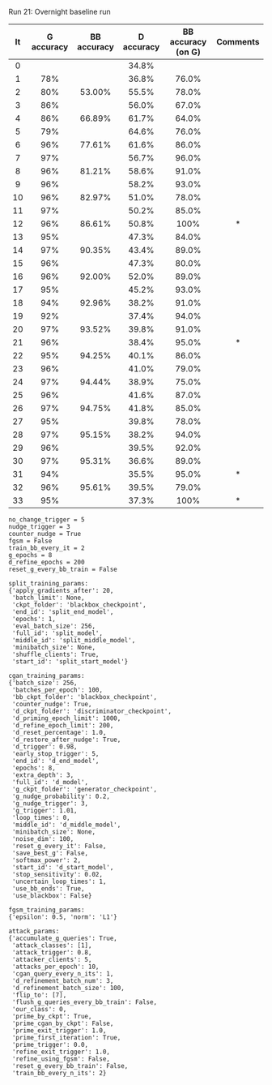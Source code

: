 Run 21: Overnight baseline run

| It | G accuracy | BB accuracy | D accuracy | BB accuracy (on G) | Comments |
|:------:|:------:|:------:|:------:|:------:|:-------:|
| 0      |     |       | 34.8%  |       |
| 1      | 78% |       | 36.8% | 76.0% |
| 2      | 80% | 53.00% | 55.5%  | 78.0% |
| 3      | 86% |        | 56.0% | 67.0% |
| 4      | 86% | 66.89% | 61.7%  | 64.0% |
| 5      | 79% |        | 64.6% | 76.0% |
| 6      | 96% | 77.61% | 61.6%  | 86.0% |
| 7      | 97% |        | 56.7% | 96.0% |
| 8      | 96% | 81.21% | 58.6%  | 91.0% |
| 9      | 96% |        | 58.2% | 93.0% |
| 10     | 96% | 82.97% | 51.0%  | 78.0% |
| 11     | 97% |        | 50.2% | 85.0% |
| 12     | 96% | 86.61% | 50.8%  | 100% | *
| 13     | 95% |        | 47.3% | 84.0% |
| 14     | 97% | 90.35% | 43.4%  | 89.0% |
| 15     | 96% |        | 47.3% | 80.0% |
| 16     | 96% | 92.00% | 52.0% | 89.0% |
| 17     | 95% |        | 45.2% | 93.0% |
| 18     | 94% | 92.96% | 38.2% | 91.0% |
| 19     | 92% |        | 37.4% | 94.0% |
| 20     | 97% | 93.52% | 39.8% | 91.0% |
| 21     | 96% |        | 38.4% | 95.0% | *
| 22     | 95% | 94.25% | 40.1% | 86.0% |
| 23     | 96% |        | 41.0% | 79.0% |
| 24     | 97% | 94.44% | 38.9% | 75.0% |
| 25     | 96% |        | 41.6% | 87.0% |
| 26     | 97% | 94.75% | 41.8% | 85.0% |
| 27     | 95% |        | 39.8% | 78.0% |
| 28     | 97% | 95.15% | 38.2% | 94.0% |
| 29     | 96% |        | 39.5% | 92.0% |
| 30     | 97% | 95.31% | 36.6% | 89.0% |
| 31     | 94% |        | 35.5% | 95.0% | *
| 32     | 96% | 95.61% | 39.5% | 79.0% |
| 33     | 95% |        | 37.3% | 100% | *

```
no_change_trigger = 5
nudge_trigger = 3
counter_nudge = True
fgsm = False
train_bb_every_it = 2
g_epochs = 8
d_refine_epochs = 200
reset_g_every_bb_train = False
```

```
split_training_params:
{'apply_gradients_after': 20,
 'batch_limit': None,
 'ckpt_folder': 'blackbox_checkpoint',
 'end_id': 'split_end_model',
 'epochs': 1,
 'eval_batch_size': 256,
 'full_id': 'split_model',
 'middle_id': 'split_middle_model',
 'minibatch_size': None,
 'shuffle_clients': True,
 'start_id': 'split_start_model'}

cgan_training_params:
{'batch_size': 256,
 'batches_per_epoch': 100,
 'bb_ckpt_folder': 'blackbox_checkpoint',
 'counter_nudge': True,
 'd_ckpt_folder': 'discriminator_checkpoint',
 'd_priming_epoch_limit': 1000,
 'd_refine_epoch_limit': 200,
 'd_reset_percentage': 1.0,
 'd_restore_after_nudge': True,
 'd_trigger': 0.98,
 'early_stop_trigger': 5,
 'end_id': 'd_end_model',
 'epochs': 8,
 'extra_depth': 3,
 'full_id': 'd_model',
 'g_ckpt_folder': 'generator_checkpoint',
 'g_nudge_probability': 0.2,
 'g_nudge_trigger': 3,
 'g_trigger': 1.01,
 'loop_times': 0,
 'middle_id': 'd_middle_model',
 'minibatch_size': None,
 'noise_dim': 100,
 'reset_g_every_it': False,
 'save_best_g': False,
 'softmax_power': 2,
 'start_id': 'd_start_model',
 'stop_sensitivity': 0.02,
 'uncertain_loop_times': 1,
 'use_bb_ends': True,
 'use_blackbox': False}

fgsm_training_params:
{'epsilon': 0.5, 'norm': 'L1'}

attack_params:
{'accumulate_g_queries': True,
 'attack_classes': [1],
 'attack_trigger': 0.8,
 'attacker_clients': 5,
 'attacks_per_epoch': 10,
 'cgan_query_every_n_its': 1,
 'd_refinement_batch_num': 3,
 'd_refinement_batch_size': 100,
 'flip_to': [7],
 'flush_g_queries_every_bb_train': False,
 'our_class': 0,
 'prime_by_ckpt': True,
 'prime_cgan_by_ckpt': False,
 'prime_exit_trigger': 1.0,
 'prime_first_iteration': True,
 'prime_trigger': 0.0,
 'refine_exit_trigger': 1.0,
 'refine_using_fgsm': False,
 'reset_g_every_bb_train': False,
 'train_bb_every_n_its': 2}
```